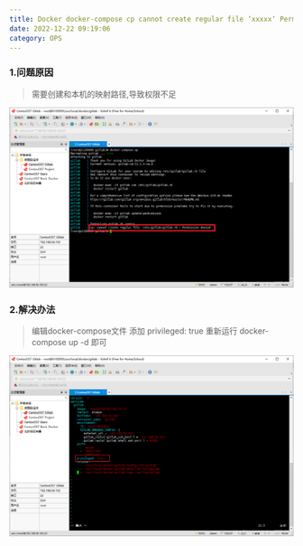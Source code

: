 ```yaml
---
title: Docker docker-compose cp cannot create regular file ‘xxxxx‘ Permission denied
date: 2022-12-22 09:19:06
category: OPS
---
```


### 1.问题原因
> 需要创建和本机的映射路径,导致权限不足

![在这里插入图片描述](/images/blog/ops/b-1-1.png)
### 2.解决办法
> 编辑docker-compose文件 添加 privileged: true
>  重新运行 docker-compose up -d 即可


![在这里插入图片描述](/images/blog/ops/b-1-2.png)